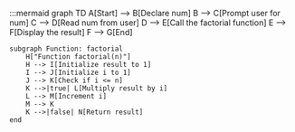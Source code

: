:::mermaid
graph TD
    A[Start] --> B[Declare num]
    B --> C[Prompt user for num]
    C --> D[Read num from user]
    D --> E[Call the factorial function]
    E --> F[Display the result]
    F --> G[End]

    subgraph Function: factorial
        H["Function factorial(n)"]
        H --> I[Initialize result to 1]
        I --> J[Initialize i to 1]
        J --> K[Check if i <= n]
        K -->|true| L[Multiply result by i]
        L --> M[Increment i]
        M --> K
        K -->|false| N[Return result]
    end
